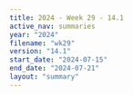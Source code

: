 ```yaml
---
title: 2024 - Week 29 - 14.1
active_nav: summaries
year: "2024"
filename: "wk29"
version: "14.1"
start_date: "2024-07-15"
end_date: "2024-07-21"
layout: "summary"
---
```

